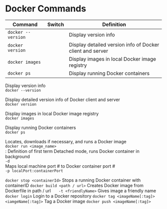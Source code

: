 # Docker Commands

Command 		| Switch 	| Definition
------------ 		| ------------- | -------------
`docker --version` 	| 		| Display version info 
`docker version` 	| 		| Display detailed version info of Docker client and server
`docker images` 	| 		| Display images in local Docker image registry
`docker ps`	 	| 		| Display running Docker containers

Display version info  
`docker --version`

Display detailed version info of Docker client and server  
`docker version`

Display images in local Docker image registry  
`docker images`

Display running Docker containers  
`docker ps`

Locates, downloads if necessary, and runs a Docker image  
`docker run <image_name>`  
:   Definition of first term Detached mode, runs Docker container in background  
    `-d`  
    Maps local machine port # to Docker container port #  
    `-p localPort:containerPort`

`docker stop <containerId>`				Stops a running Docker container with containerID
`docker build <path / url>`				Creates Docker image from Dockerfile in path / url
`	-t <friendlyName>`					Gives image a friendly name
`docker login`						Login to a Docker repository
`docker tag <imageName[:tag]> <iamgeName[:tag]>`	Tag a Docker image
`docker push <imageName[:tag]>`

